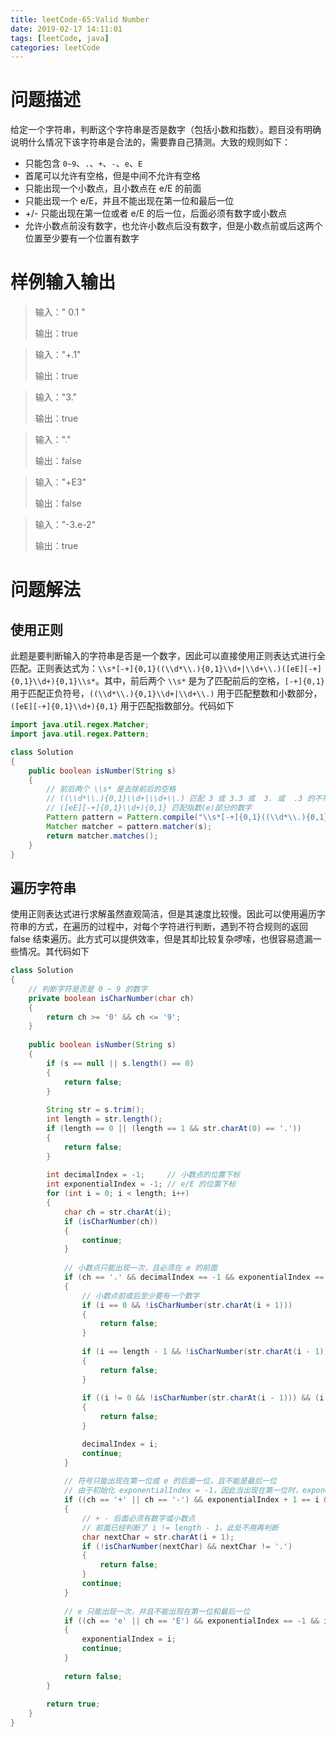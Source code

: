 ```yaml
---
title: leetCode-65:Valid Number
date: 2019-02-17 14:11:01
tags: [leetCode, java]
categories: leetCode
---
```


# 问题描述

给定一个字符串，判断这个字符串是否是数字（包括小数和指数）。题目没有明确说明什么情况下该字符串是合法的，需要靠自己猜测。大致的规则如下：

* 只能包含 `0~9`、`.`、`+`、`-`、`e`、`E`
* 首尾可以允许有空格，但是中间不允许有空格
* 只能出现一个小数点，且小数点在 e/E 的前面
* 只能出现一个 e/E，并且不能出现在第一位和最后一位
* +/- 只能出现在第一位或者 e/E 的后一位，后面必须有数字或小数点
* 允许小数点前没有数字，也允许小数点后没有数字，但是小数点前或后这两个位置至少要有一个位置有数字

<!-- more -->

# 样例输入输出

> 输入："   0.1   "
>
> 输出：true

> 输入："+.1"
>
> 输出：true

> 输入："3."
>
> 输出：true

> 输入："."
>
> 输出：false

> 输入："+E3"
>
> 输出：false

> 输入："-3.e-2"
>
> 输出：true

# 问题解法

## 使用正则

此题是要判断输入的字符串是否是一个数字，因此可以直接使用正则表达式进行全匹配。正则表达式为：`\\s*[-+]{0,1}((\\d*\\.){0,1}\\d+|\\d+\\.)([eE][-+]{0,1}\\d+){0,1}\\s*`。其中，前后两个 `\\s*` 是为了匹配前后的空格，`[-+]{0,1}` 用于匹配正负符号，`((\\d*\\.){0,1}\\d+|\\d+\\.)` 用于匹配整数和小数部分，`([eE][-+]{0,1}\\d+){0,1}` 用于匹配指数部分。代码如下

```java
import java.util.regex.Matcher;
import java.util.regex.Pattern;

class Solution 
{
    public boolean isNumber(String s) 
    {
        // 前后两个 \\s* 是去除前后的空格
        // ((\\d*\\.){0,1}\\d+|\\d+\\.) 匹配 3 或 3.3 或  3. 或  .3 的不带指数（e）的小数或整数
        // ([eE][-+]{0,1}\\d+){0,1} 匹配指数(e)部分的数字
        Pattern pattern = Pattern.compile("\\s*[-+]{0,1}((\\d*\\.){0,1}\\d+|\\d+\\.)([eE][-+]{0,1}\\d+){0,1}\\s*");
        Matcher matcher = pattern.matcher(s);
        return matcher.matches();
    }
}
```

## 遍历字符串

使用正则表达式进行求解虽然直观简洁，但是其速度比较慢。因此可以使用遍历字符串的方式，在遍历的过程中，对每个字符进行判断，遇到不符合规则的返回 false 结束遍历。此方式可以提供效率，但是其却比较复杂啰嗦，也很容易遗漏一些情况。其代码如下

```java
class Solution 
{
    // 判断字符是否是 0 ~ 9 的数字
    private boolean isCharNumber(char ch)
    {
        return ch >= '0' && ch <= '9';
    }
    
    public boolean isNumber(String s) 
    {
        if (s == null || s.length() == 0)
        {
            return false;
        }
        
        String str = s.trim();
        int length = str.length();
        if (length == 0 || (length == 1 && str.charAt(0) == '.'))
        {
            return false;
        }
        
        int decimalIndex = -1;     // 小数点的位置下标
        int exponentialIndex = -1; // e/E 的位置下标
        for (int i = 0; i < length; i++)
        {
            char ch = str.charAt(i);
            if (isCharNumber(ch))
            {
                continue;
            }
            
            // 小数点只能出现一次，且必须在 e 的前面
            if (ch == '.' && decimalIndex == -1 && exponentialIndex == -1)
            {
                // 小数点前或后至少要有一个数字
                if (i == 0 && !isCharNumber(str.charAt(i + 1)))
                {
                    return false;
                }
                
                if (i == length - 1 && !isCharNumber(str.charAt(i - 1)))
                {
                    return false;
                }
                
                if ((i != 0 && !isCharNumber(str.charAt(i - 1))) && (i != length - 1 && !isCharNumber(str.charAt(i + 1))))
                {
                    return false;
                }

                decimalIndex = i;
                continue;
            }
            
            // 符号只能出现在第一位或 e 的后面一位，且不能是最后一位
            // 由于初始化 exponentialIndex = -1，因此当出现在第一位时，exponentialIndex + 1 == 0 也能成立
            if ((ch == '+' || ch == '-') && exponentialIndex + 1 == i && i != length - 1)
            {
                // + - 后面必须有数字或小数点
                // 前面已经判断了 i != length - 1，此处不用再判断
                char nextChar = str.charAt(i + 1);
                if (!isCharNumber(nextChar) && nextChar != '.')
                {
                    return false;
                }
                continue;
            }
            
            // e 只能出现一次，并且不能出现在第一位和最后一位
            if ((ch == 'e' || ch == 'E') && exponentialIndex == -1 && i != 0 && i != length -1)
            {
                exponentialIndex = i;
                continue;
            }
            
            return false;
        }
        
        return true;
    }
}
```


